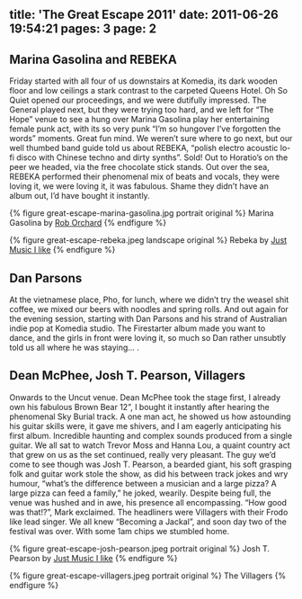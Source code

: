title: 'The Great Escape 2011'
date: 2011-06-26 19:54:21
pages: 3
page: 2
---

## Marina Gasolina and REBEKA

Friday started with all four of us downstairs at Komedia, its dark wooden floor and low ceilings a stark contrast to the carpeted Queens Hotel. Oh So Quiet opened our proceedings, and we were dutifully impressed. The General played next, but they were trying too hard, and we left for “The Hope” venue to see a hung over Marina Gasolina play her entertaining female punk act, with its so very punk “I’m so hungover I’ve forgotten the words” moments. Great fun mind. We weren’t sure where to go next, but our well thumbed band guide told us about REBEKA, “polish electro acoustic lo-fi disco with Chinese techno and dirty synths”. Sold! Out to Horatio’s on the peer we headed, via the free chocolate stick stands. Out over the sea, REBEKA performed their phenomenal mix of beats and vocals, they were loving it, we were loving it, it was fabulous. Shame they didn’t have an album out, I’d have bought it instantly.

{% figure great-escape-marina-gasolina.jpg portrait original %}
Marina Gasolina by [Rob Orchard](http://www.flickr.com/photos/rob_orchard/)
{% endfigure %}

{% figure great-escape-rebeka.jpeg landscape original %}
Rebeka by [Just Music I like](http://www.justmusicthatilike.com/2011/05/great-escape-2011-friday-review.html)
{% endfigure %}

## Dan Parsons

At the vietnamese place, Pho, for lunch, where we didn’t try the weasel shit coffee, we mixed our beers with noodles and spring rolls. And out again for the evening session, starting with Dan Parsons and his strand of Australian indie pop at Komedia studio. The Firestarter album made you want to dance, and the girls in front were loving it, so much so Dan rather unsubtly told us all where he was staying… .

## Dean McPhee, Josh T. Pearson, Villagers

Onwards to the Uncut venue. Dean McPhee took the stage first, I already own his fabulous Brown Bear 12”, I bought it instantly after hearing the phenomenal Sky Burial track. A one man act, he showed us how astounding his guitar skills were, it gave me shivers, and I am eagerly anticipating his first album. Incredible haunting and complex sounds produced from a single guitar. We all sat to watch Trevor Moss and Hanna Lou, a quaint country act that grew on us as the set continued, really very pleasant. The guy we’d come to see though was Josh T. Pearson, a bearded giant, his soft grasping folk and guitar work stole the show, as did his between track jokes and wry humour, “what’s the difference between a musician and a large pizza? A large pizza can feed a family,” he joked, wearily. Despite being full, the venue was hushed and in awe, his presence all encompassing. “How good was that!?”, Mark exclaimed. The headliners were Villagers with their Frodo like lead singer. We all knew “Becoming a Jackal”, and soon day two of the festival was over. With some 1am chips we stumbled home.

{% figure great-escape-josh-pearson.jpeg portrait original %}
Josh T. Pearson by [Just Music I like](http://www.justmusicthatilike.com/2011/05/great-escape-2011-friday-review.html)
{% endfigure %}

{% figure great-escape-villagers.jpeg portrait original %}
The Villagers
{% endfigure %}
